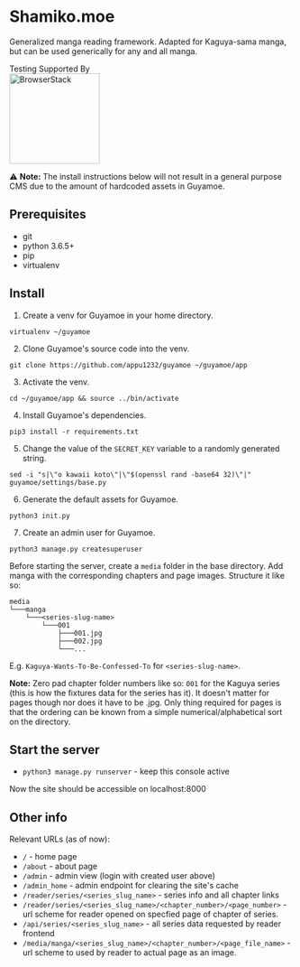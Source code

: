 # Shamiko.moe
Generalized manga reading framework. Adapted for Kaguya-sama manga, but can be used generically for any and all manga.

Testing Supported By<br/>
<img width="160" src="http://foundation.zurb.com/sites/docs/assets/img/logos/browser-stack.svg" alt="BrowserStack"/>

⚠ **Note:** The install instructions below will not result in a general purpose CMS due to the amount of hardcoded assets in Guyamoe.

## Prerequisites 
- git
- python 3.6.5+
- pip
- virtualenv

## Install
1. Create a venv for Guyamoe in your home directory.
```
virtualenv ~/guyamoe
```

2. Clone Guyamoe's source code into the venv.
```
git clone https://github.com/appu1232/guyamoe ~/guyamoe/app
```

3. Activate the venv.
```
cd ~/guyamoe/app && source ../bin/activate
```

4. Install Guyamoe's dependencies.
```
pip3 install -r requirements.txt
```

5. Change the value of the `SECRET_KEY` variable to a randomly generated string.
```
sed -i "s|\"o kawaii koto\"|\"$(openssl rand -base64 32)\"|" guyamoe/settings/base.py
```

6. Generate the default assets for Guyamoe.
```
python3 init.py
```

7. Create an admin user for Guyamoe.
```
python3 manage.py createsuperuser
```

Before starting the server, create a `media` folder in the base directory. Add manga with the corresponding chapters and page images. Structure it like so:
```
media
└───manga
    └───<series-slug-name>
        └───001
            ├───001.jpg
            ├───002.jpg
            └───...
```
E.g. `Kaguya-Wants-To-Be-Confessed-To` for `<series-slug-name>`. 

**Note:** Zero pad chapter folder numbers like so: `001` for the Kaguya series (this is how the fixtures data for the series has it). It doesn't matter for pages though nor does it have to be .jpg. Only thing required for pages is that the ordering can be known from a simple numerical/alphabetical sort on the directory.

## Start the server
-  `python3 manage.py runserver` - keep this console active

Now the site should be accessible on localhost:8000

## Other info
Relevant URLs (as of now): 

- `/` - home page
- `/about` - about page
- `/admin` - admin view (login with created user above)
- `/admin_home` - admin endpoint for clearing the site's cache
- `/reader/series/<series_slug_name>` - series info and all chapter links
- `/reader/series/<series_slug_name>/<chapter_number>/<page_number>` - url scheme for reader opened on specfied page of chapter of series.
- `/api/series/<series_slug_name>` - all series data requested by reader frontend
- `/media/manga/<series_slug_name>/<chapter_number>/<page_file_name>` - url scheme to used by reader to actual page as an image.

